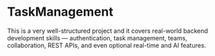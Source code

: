 # TaskManagement
This is a very well-structured project and it covers real-world backend development skills — authentication, task management, teams, collaboration, REST APIs, and even optional real-time and AI features.
